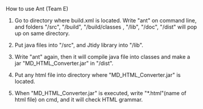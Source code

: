 How to use Ant (Team E)

1. Go to directory where build.xml is located. Write "ant" on command line, and folders "/src", "/build", "/build/classes , "/lib", "/doc", "/dist" will pop up on same directory.

2. Put java files into "/src", and Jtidy library into "/lib".

3. Write "ant" again, then it will compile java file into classes and make a jar "MD_HTML_Converter.jar" in "/dist".

4. Put any html file into directory where "MD_HTML_Converter.jar" is located.

5. When "MD_HTML_Converter.jar" is executed, write "*.html"(name of html file) on cmd, and it will check HTML grammar.
